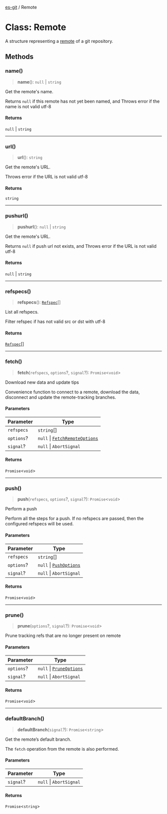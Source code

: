 [es-git](../globals.md) / Remote

# Class: Remote

A structure representing a [remote][1] of a git repository.

[1]: https://git-scm.com/book/en/Git-Basics-Working-with-Remotes

## Methods

### name()

> **name**(): `null` \| `string`

Get the remote's name.

Returns `null` if this remote has not yet been named, and
Throws error if the name is not valid utf-8

#### Returns

`null` \| `string`

***

### url()

> **url**(): `string`

Get the remote's URL.

Throws error if the URL is not valid utf-8

#### Returns

`string`

***

### pushurl()

> **pushurl**(): `null` \| `string`

Get the remote's URL.

Returns `null` if push url not exists, and
Throws error if the URL is not valid utf-8

#### Returns

`null` \| `string`

***

### refspecs()

> **refspecs**(): [`Refspec`](../interfaces/Refspec.md)[]

List all refspecs.

Filter refspec if has not valid src or dst with utf-8

#### Returns

[`Refspec`](../interfaces/Refspec.md)[]

***

### fetch()

> **fetch**(`refspecs`, `options`?, `signal`?): `Promise`\<`void`\>

Download new data and update tips

Convenience function to connect to a remote, download the data, disconnect and update the remote-tracking branches.

#### Parameters

| Parameter | Type |
| ------ | ------ |
| `refspecs` | `string`[] |
| `options`? | `null` \| [`FetchRemoteOptions`](../interfaces/FetchRemoteOptions.md) |
| `signal`? | `null` \| `AbortSignal` |

#### Returns

`Promise`\<`void`\>

***

### push()

> **push**(`refspecs`, `options`?, `signal`?): `Promise`\<`void`\>

Perform a push

Perform all the steps for a push.
If no refspecs are passed, then the configured refspecs will be used.

#### Parameters

| Parameter | Type |
| ------ | ------ |
| `refspecs` | `string`[] |
| `options`? | `null` \| [`PushOptions`](../interfaces/PushOptions.md) |
| `signal`? | `null` \| `AbortSignal` |

#### Returns

`Promise`\<`void`\>

***

### prune()

> **prune**(`options`?, `signal`?): `Promise`\<`void`\>

Prune tracking refs that are no longer present on remote

#### Parameters

| Parameter | Type |
| ------ | ------ |
| `options`? | `null` \| [`PruneOptions`](../interfaces/PruneOptions.md) |
| `signal`? | `null` \| `AbortSignal` |

#### Returns

`Promise`\<`void`\>

***

### defaultBranch()

> **defaultBranch**(`signal`?): `Promise`\<`string`\>

Get the remote’s default branch.

The `fetch` operation from the remote is also performed.

#### Parameters

| Parameter | Type |
| ------ | ------ |
| `signal`? | `null` \| `AbortSignal` |

#### Returns

`Promise`\<`string`\>
